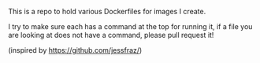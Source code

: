 This is a repo to hold various Dockerfiles for images I create.

I try to make sure each has a command at the top for running it, if a file you are looking at does not have a command, please pull request it!

(inspired by https://github.com/jessfraz/)